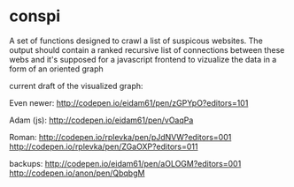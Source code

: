 # conspi
A set of functions designed to crawl a list of suspicous websites. The output should contain a ranked recursive list of connections between these webs and it's supposed for a javascript frontend to vizualize the data in a form of an oriented graph

current draft of the visualized graph:

Even newer:
http://codepen.io/eidam61/pen/zGPYpO?editors=101

Adam (js):
http://codepen.io/eidam61/pen/vOaqPa


Roman:
http://codepen.io/rplevka/pen/pJdNVW?editors=001
http://codepen.io/rplevka/pen/ZGaOXP?editors=011

backups:
http://codepen.io/eidam61/pen/aOLOGM?editors=001
http://codepen.io/anon/pen/QbqbgM
